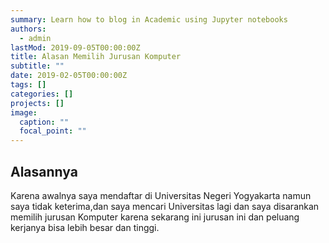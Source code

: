 ```yaml
---
summary: Learn how to blog in Academic using Jupyter notebooks
authors:
  - admin
lastMod: 2019-09-05T00:00:00Z
title: Alasan Memilih Jurusan Komputer
subtitle: ""
date: 2019-02-05T00:00:00Z
tags: []
categories: []
projects: []
image:
  caption: ""
  focal_point: ""
---
```

## Alasannya

Karena awalnya saya mendaftar di Universitas Negeri Yogyakarta namun saya tidak keterima,dan saya mencari Universitas lagi dan saya disarankan memilih jurusan Komputer karena sekarang ini jurusan ini dan peluang kerjanya bisa lebih besar dan tinggi.